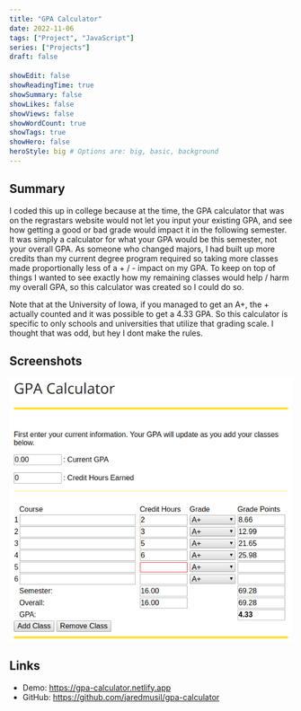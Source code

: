 ```yaml
---
title: "GPA Calculator"
date: 2022-11-06
tags: ["Project", "JavaScript"]
series: ["Projects"]
draft: false

showEdit: false
showReadingTime: true
showSummary: false
showLikes: false
showViews: false
showWordCount: true
showTags: true
showHero: false
heroStyle: big # Options are: big, basic, background
---
```


## Summary

I coded this up in college because at the time, the GPA calculator that was on the regrastars website would not let you input your existing GPA, and see how getting a good or bad grade would impact it in the following semester. It was simply a calculator for what your GPA would be this semester, not your overall GPA. As someone who changed majors, I had built up more credits than my current degree program required so taking more classes made proportionally less of a + / - impact on my GPA. To keep on top of things I wanted to see exactly how my remaining classes would help / harm my overall GPA, so this calculator was created so I could do so.

Note that at the University of Iowa, if you managed to get an A+, the + actually counted and it was possible to get a 4.33 GPA. So this calculator is specific to only schools and universities that utilize that grading scale. I thought that was odd, but hey I dont make the rules.

## Screenshots

![](cover.png)

## Links

* Demo: https://gpa-calculator.netlify.app
* GitHub: https://github.com/jaredmusil/gpa-calculator
